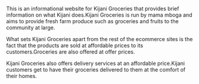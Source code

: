 This is an informational website for Kijani Groceries that provides brief information on what Kijani does.Kijani Groceries is run by mama mboga and aims to provide fresh farm produce such as groceries and fruits to the community at large.

What sets Kijani Groceries apart from the rest of the ecommerce sites is the fact that the products are sold at affordable prices to its customers.Groceries are also offered at offer prices. 

Kijani Groceries also offers delivery services at an affordable price.Kijani customers get to have their groceries delivered to them at the comfort of their homes.
